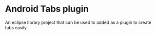 Android Tabs plugin
===================
An eclipse library project that can be used to added as a plugin to create tabs easily.